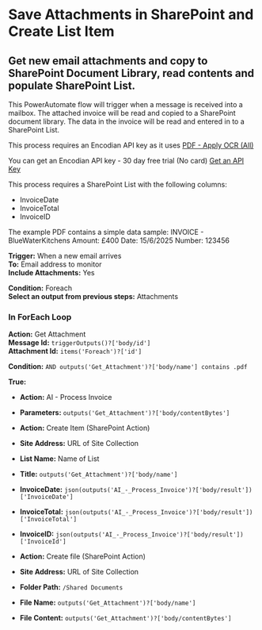 # Save Attachments in SharePoint and Create List Item

## Get new email attachments and copy to SharePoint Document Library, read contents and populate SharePoint List.

This PowerAutomate flow will trigger when a message is received into a mailbox. The attached invoice will be read and copied to a SharePoint document library. The data in the invoice will be read and entered in to a SharePoint List.

This process requires an Encodian API key as it uses [PDF - Apply OCR (All)](https://support.encodian.com/hc/en-gb/articles/14286080106908-PDF-Apply-OCR-AI)

You can get an Encodian API key - 30 day free trial (No card) [Get an API Key](https://support.encodian.com/hc/en-gb/articles/360034587474-Get-an-API-Key-30-Day-Trial-Subscription)

This process requires a SharePoint List with the following columns:
- InvoiceDate
- InvoiceTotal
- InvoiceID

The example PDF contains a simple data sample:
INVOICE - BlueWaterKitchens 
Amount: £400 
Date: 15/6/2025 
Number: 123456 

**Trigger:** When a new email arrives  
**To:** Email address to monitor  
**Include Attachments:** Yes

**Condition:** Foreach  
**Select an output from previous steps:** Attachments

### In ForEach Loop

**Action:** Get Attachment  
**Message Id:** `triggerOutputs()?['body/id']`  
**Attachment Id:** `items('Foreach')?['id']`

**Condition:** `AND outputs('Get_Attachment')?['body/name'] contains .pdf`

**True:**
- **Action:** AI - Process Invoice
- **Parameters:** `outputs('Get_Attachment')?['body/contentBytes']`

- **Action:** Create Item (SharePoint Action)
- **Site Address:** URL of Site Collection
- **List Name:** Name of List
- **Title:** `outputs('Get_Attachment')?['body/name']`
- **InvoiceDate:** `json(outputs('AI_-_Process_Invoice')?['body/result'])['InvoiceDate']`
- **InvoiceTotal:** `json(outputs('AI_-_Process_Invoice')?['body/result'])['InvoiceTotal']`
- **InvoiceID:** `json(outputs('AI_-_Process_Invoice')?['body/result'])['InvoiceId']`

- **Action:** Create file (SharePoint Action)
- **Site Address:** URL of Site Collection  
- **Folder Path:** `/Shared Documents`
- **File Name:** `outputs('Get_Attachment')?['body/name']`
- **File Content:** `outputs('Get_Attachment')?['body/contentBytes']`